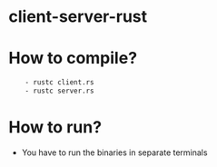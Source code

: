 # client-server-rust

# How to compile?
``` bash
    - rustc client.rs
    - rustc server.rs
```

# How to run?
- You have to run the binaries in separate terminals
